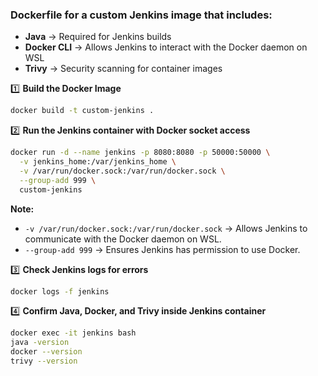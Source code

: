 
### Dockerfile for a custom Jenkins image that includes:
- **Java** → Required for Jenkins builds
- **Docker CLI** → Allows Jenkins to interact with the Docker daemon on WSL
- **Trivy** → Security scanning for container images


1️⃣ **Build the Docker Image**
```sh
docker build -t custom-jenkins .
```

2️⃣ **Run the Jenkins container with Docker socket access**
```sh
docker run -d --name jenkins -p 8080:8080 -p 50000:50000 \
  -v jenkins_home:/var/jenkins_home \
  -v /var/run/docker.sock:/var/run/docker.sock \
  --group-add 999 \
  custom-jenkins
```

**Note:**
- `-v /var/run/docker.sock:/var/run/docker.sock` → Allows Jenkins to communicate with the Docker daemon on WSL.
- `--group-add 999` → Ensures Jenkins has permission to use Docker.


3️⃣ **Check Jenkins logs for errors**
```sh
docker logs -f jenkins
```

4️⃣ **Confirm Java, Docker, and Trivy inside Jenkins container**
```sh
docker exec -it jenkins bash
java -version
docker --version
trivy --version
```